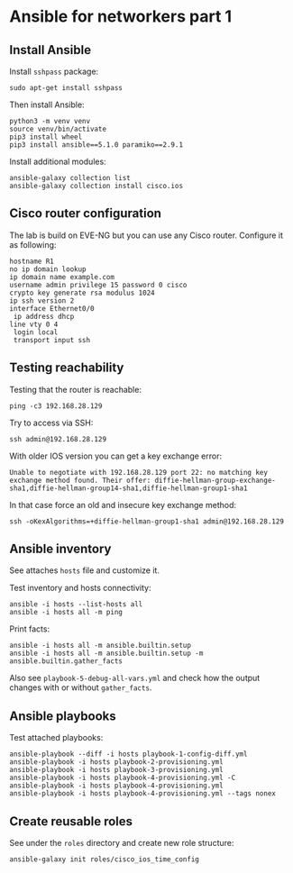 # Ansible for networkers part 1

## Install Ansible

Install `sshpass` package:

~~~
sudo apt-get install sshpass
~~~

Then install Ansible:

~~~
python3 -m venv venv
source venv/bin/activate
pip3 install wheel
pip3 install ansible==5.1.0 paramiko==2.9.1
~~~

Install additional modules:

~~~
ansible-galaxy collection list
ansible-galaxy collection install cisco.ios
~~~

## Cisco router configuration

The lab is build on EVE-NG but you can use any Cisco router. Configure it as following:

~~~
hostname R1
no ip domain lookup
ip domain name example.com
username admin privilege 15 password 0 cisco
crypto key generate rsa modulus 1024
ip ssh version 2
interface Ethernet0/0
 ip address dhcp
line vty 0 4
 login local
 transport input ssh
~~~

## Testing reachability

Testing that the router is reachable:

~~~
ping -c3 192.168.28.129
~~~

Try to access via SSH:

~~~
ssh admin@192.168.28.129
~~~

With older IOS version you can get a key exchange error:

~~~
Unable to negotiate with 192.168.28.129 port 22: no matching key exchange method found. Their offer: diffie-hellman-group-exchange-sha1,diffie-hellman-group14-sha1,diffie-hellman-group1-sha1
~~~

In that case force an old and insecure key exchange method:

~~~
ssh -oKexAlgorithms=+diffie-hellman-group1-sha1 admin@192.168.28.129
~~~

## Ansible inventory

See attaches `hosts` file and customize it.

Test inventory and hosts connectivity:

~~~
ansible -i hosts --list-hosts all
ansible -i hosts all -m ping
~~~

Print facts:

~~~
ansible -i hosts all -m ansible.builtin.setup
ansible -i hosts all -m ansible.builtin.setup -m ansible.builtin.gather_facts
~~~

Also see `playbook-5-debug-all-vars.yml` and check how the output changes with or without `gather_facts`.

## Ansible playbooks

Test attached playbooks:

~~~
ansible-playbook --diff -i hosts playbook-1-config-diff.yml
ansible-playbook -i hosts playbook-2-provisioning.yml
ansible-playbook -i hosts playbook-3-provisioning.yml
ansible-playbook -i hosts playbook-4-provisioning.yml -C
ansible-playbook -i hosts playbook-4-provisioning.yml
ansible-playbook -i hosts playbook-4-provisioning.yml --tags nonex
~~~

## Create reusable roles

See under the `roles` directory and create new role structure:

~~~
ansible-galaxy init roles/cisco_ios_time_config
~~~
